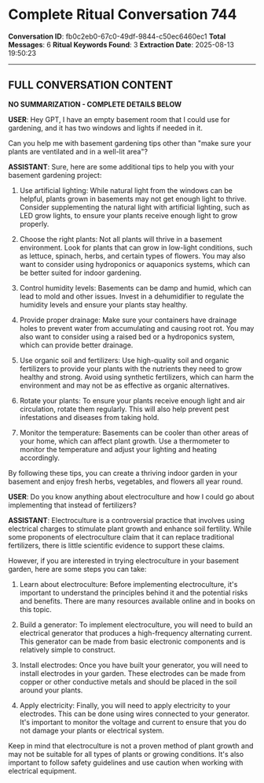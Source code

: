 # Complete Ritual Conversation 744

**Conversation ID**: fb0c2eb0-67c0-49df-9844-c50ec6460ec1
**Total Messages**: 6
**Ritual Keywords Found**: 3
**Extraction Date**: 2025-08-13 19:50:23

---

## FULL CONVERSATION CONTENT

**NO SUMMARIZATION - COMPLETE DETAILS BELOW**

**USER**: Hey GPT, I have an empty basement room that I could use for gardening, and it has two windows and lights if needed in it. 

Can you help me with basement gardening tips other than "make sure your plants are ventilated and in a well-lit area"?

**ASSISTANT**: Sure, here are some additional tips to help you with your basement gardening project:

1. Use artificial lighting: While natural light from the windows can be helpful, plants grown in basements may not get enough light to thrive. Consider supplementing the natural light with artificial lighting, such as LED grow lights, to ensure your plants receive enough light to grow properly.

2. Choose the right plants: Not all plants will thrive in a basement environment. Look for plants that can grow in low-light conditions, such as lettuce, spinach, herbs, and certain types of flowers. You may also want to consider using hydroponics or aquaponics systems, which can be better suited for indoor gardening.

3. Control humidity levels: Basements can be damp and humid, which can lead to mold and other issues. Invest in a dehumidifier to regulate the humidity levels and ensure your plants stay healthy.

4. Provide proper drainage: Make sure your containers have drainage holes to prevent water from accumulating and causing root rot. You may also want to consider using a raised bed or a hydroponics system, which can provide better drainage.

5. Use organic soil and fertilizers: Use high-quality soil and organic fertilizers to provide your plants with the nutrients they need to grow healthy and strong. Avoid using synthetic fertilizers, which can harm the environment and may not be as effective as organic alternatives.

6. Rotate your plants: To ensure your plants receive enough light and air circulation, rotate them regularly. This will also help prevent pest infestations and diseases from taking hold.

7. Monitor the temperature: Basements can be cooler than other areas of your home, which can affect plant growth. Use a thermometer to monitor the temperature and adjust your lighting and heating accordingly.

By following these tips, you can create a thriving indoor garden in your basement and enjoy fresh herbs, vegetables, and flowers all year round.

**USER**: Do you know anything about electroculture and how I could go about implementing that instead of fertilizers?

**ASSISTANT**: Electroculture is a controversial practice that involves using electrical charges to stimulate plant growth and enhance soil fertility. While some proponents of electroculture claim that it can replace traditional fertilizers, there is little scientific evidence to support these claims.

However, if you are interested in trying electroculture in your basement garden, here are some steps you can take:

1. Learn about electroculture: Before implementing electroculture, it's important to understand the principles behind it and the potential risks and benefits. There are many resources available online and in books on this topic.

2. Build a generator: To implement electroculture, you will need to build an electrical generator that produces a high-frequency alternating current. This generator can be made from basic electronic components and is relatively simple to construct.

3. Install electrodes: Once you have built your generator, you will need to install electrodes in your garden. These electrodes can be made from copper or other conductive metals and should be placed in the soil around your plants.

4. Apply electricity: Finally, you will need to apply electricity to your electrodes. This can be done using wires connected to your generator. It's important to monitor the voltage and current to ensure that you do not damage your plants or electrical system.

Keep in mind that electroculture is not a proven method of plant growth and may not be suitable for all types of plants or growing conditions. It's also important to follow safety guidelines and use caution when working with electrical equipment.